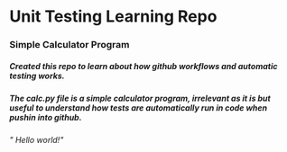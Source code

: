 # Unit Testing Learning Repo
### Simple Calculator Program
##### Created this repo to learn about how github workflows and automatic testing works.
##### The calc.py file is a simple calculator program, irrelevant as it is but useful to understand how tests are automatically run in code when pushin into github.
###### " Hello world!"

